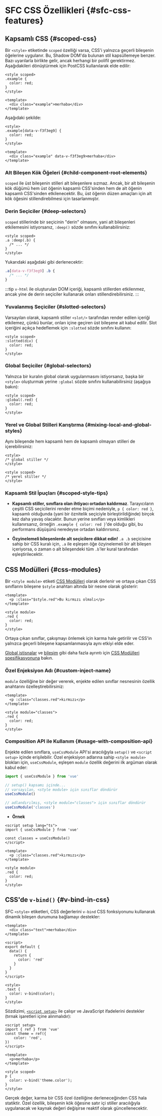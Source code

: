 # SFC CSS Özellikleri {#sfc-css-features}

## Kapsamlı CSS {#scoped-css}

Bir `<style>` etiketinde `scoped` özelliği varsa, CSS'i yalnızca geçerli bileşenin öğelerine uygulanır. Bu, Shadow DOM'da bulunan stil kapsüllemeye benzer. Bazı uyarılarla birlikte gelir, ancak herhangi bir polifil gerektirmez. Aşağıdakileri dönüştürmek için PostCSS kullanılarak elde edilir:

```vue
<style scoped>
.example {
  color: red;
}
</style>

<template>
  <div class="example">merhaba</div>
</template>
```

Aşağıdaki şekilde:

```vue
<style>
.example[data-v-f3f3eg9] {
  color: red;
}
</style>

<template>
  <div class="example" data-v-f3f3eg9>merhaba</div>
</template>
```

### Alt Bileşen Kök Öğeleri {#child-component-root-elements}

`scoped` ile üst bileşenin stilleri alt bileşenlere sızmaz. Ancak, bir alt bileşenin kök düğümü hem üst öğenin kapsamlı CSS'sinden hem de alt öğenin kapsamlı CSS'sinden etkilenecektir. Bu, üst öğenin düzen amaçları için alt kök öğesini stillendirebilmesi için tasarlanmıştır.

### Derin Seçiciler {#deep-selectors}

`scoped` stillerinde bir seçicinin "derin" olmasını, yani alt bileşenleri etkilemesini istiyorsanız, `:deep()` sözde sınıfını kullanabilirsiniz:

```vue
<style scoped>
.a :deep(.b) {
  /* ... */
}
</style>
```

Yukarıdaki aşağıdaki gibi derlenecektir:

```css
.a[data-v-f3f3eg9] .b {
  /* ... */
}
```

:::tip
`v-html` ile oluşturulan DOM içeriği, kapsamlı stillerden etkilenmez, ancak yine de derin seçiciler kullanarak onları stillendirebilirsiniz.
:::

### Yuvalanmış Seçiciler {#slotted-selectors}

Varsayılan olarak, kapsamlı stiller `<slot/>` tarafından render edilen içeriği etkilemez, çünkü bunlar, onları içine geçiren üst bileşene ait kabul edilir. Slot içeriğini açıkça hedeflemek için `:slotted` sözde sınıfını kullanın:

```vue
<style scoped>
:slotted(div) {
  color: red;
}
</style>
```

### Global Seçiciler {#global-selectors}

Yalnızca bir kuralın global olarak uygulanmasını istiyorsanız, başka bir `<style>` oluşturmak yerine `:global` sözde sınıfını kullanabilirsiniz (aşağıya bakın):

```vue
<style scoped>
:global(.red) {
  color: red;
}
</style>
```

### Yerel ve Global Stilleri Karıştırma {#mixing-local-and-global-styles}

Aynı bileşende hem kapsamlı hem de kapsamlı olmayan stilleri de içerebilirsiniz:

```vue
<style>
/* global stiller */
</style>

<style scoped>
/* yerel stiller */
</style>
```

### Kapsamlı Stil İpuçları {#scoped-style-tips}

- **Kapsamlı stiller, sınıflara olan ihtiyacı ortadan kaldırmaz**. Tarayıcıların çeşitli CSS seçicilerini render etme biçimi nedeniyle, `p { color: red }`, kapsamlı olduğunda (yani bir öznitelik seçiciyle birleştirildiğinde) birçok kez daha yavaş olacaktır. Bunun yerine sınıfları veya kimlikleri kullanırsanız, örneğin `.example { color: red }`'de olduğu gibi, bu performans düşüşünü neredeyse ortadan kaldırırsınız.

- **Özyinelemeli bileşenlerde alt seçicilere dikkat edin!** `.a .b` seçicisine sahip bir CSS kuralı için, `.a` ile eşleşen öğe özyinelemeli bir alt bileşen içeriyorsa, o zaman o alt bileşendeki tüm `.b`'ler kural tarafından eşleştirilecektir.

## CSS Modülleri {#css-modules}

Bir `<style module>` etiketi [CSS Modülleri](https://github.com/css-modules/css-modules) olarak derlenir ve ortaya çıkan CSS sınıflarını bileşene `$style` anahtarı altında bir nesne olarak gösterir:

```vue
<template>
  <p :class="$style.red">Bu kırmızı olmalı</p>
</template>

<style module>
.red {
  color: red;
}
</style>
```

Ortaya çıkan sınıflar, çakışmayı önlemek için karma hale getirilir ve CSS'in yalnızca geçerli bileşene kapsamlanmasıyla aynı etkiyi elde eder.

[Global istisnalar](https://github.com/css-modules/css-modules/blob/master/docs/composition.md#exceptions) ve [bileşim](https://github.com/css-modules/css-modules/blob/master/docs/composition.md#composition) gibi daha fazla ayrıntı için [CSS Modülleri spesifikasyonuna](https://github.com/css-modules/css-modules) bakın.

### Özel Enjeksiyon Adı {#custom-inject-name}

`module` özelliğine bir değer vererek, enjekte edilen sınıflar nesnesinin özellik anahtarını özelleştirebilirsiniz:

```vue
<template>
  <p :class="classes.red">kırmızı</p>
</template>

<style module="classes">
.red {
  color: red;
}
</style>
```

### Composition API ile Kullanım {#usage-with-composition-api}

Enjekte edilen sınıflara, `useCssModule` API'si aracılığıyla `setup()` ve `<script setup>` içinde erişilebilir. Özel enjeksiyon adlarına sahip `<style module>` blokları için, `useCssModule`, eşleşen `module` özellik değerini ilk argüman olarak kabul eder:

```js
import { useCssModule } from 'vue'

// setup() kapsamı içinde...
// varsayılan, <style module> için sınıflar döndürür
useCssModule()

// adlandırılmış, <style module="classes"> için sınıflar döndürür
useCssModule('classes')
```

- **Örnek**

```vue
<script setup lang="ts">
import { useCssModule } from 'vue'

const classes = useCssModule()
</script>

<template>
  <p :class="classes.red">kırmızı</p>
</template>

<style module>
.red {
  color: red;
}
</style>
```

## CSS'de `v-bind()` {#v-bind-in-css}

SFC `<style>` etiketleri, CSS değerlerini `v-bind` CSS fonksiyonunu kullanarak dinamik bileşen durumuna bağlamayı destekler:

```vue
<template>
  <div class="text">merhaba</div>
</template>

<script>
export default {
  data() {
    return {
      color: 'red'
    }
  }
}
</script>

<style>
.text {
  color: v-bind(color);
}
</style>
```

Sözdizimi, [`<script setup>`](./sfc-script-setup) ile çalışır ve JavaScript ifadelerini destekler (tırnak işaretleri içine alınmalıdır):

```vue
<script setup>
import { ref } from 'vue'
const theme = ref({
    color: 'red',
})
</script>

<template>
  <p>merhaba</p>
</template>

<style scoped>
p {
  color: v-bind('theme.color');
}
</style>
```

Gerçek değer, karma bir CSS özel özelliğine derleneceğinden CSS hala statiktir. Özel özellik, bileşenin kök öğesine satır içi stiller aracılığıyla uygulanacak ve kaynak değeri değişirse reaktif olarak güncellenecektir.

